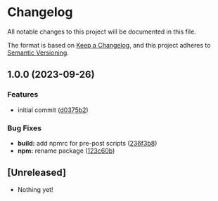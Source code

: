 # Changelog

All notable changes to this project will be documented in this file.

The format is based on [Keep a Changelog](https://keepachangelog.com/en/1.0.0/),
and this project adheres to [Semantic Versioning](https://semver.org/spec/v2.0.0.html).

## 1.0.0 (2023-09-26)


### Features

* initial commit ([d0375b2](https://github.com/junwen-k/tailwindcss-radix-ui-primitives/commit/d0375b254275cae41f157243e8c39ea4c931420a))


### Bug Fixes

* **build:** add npmrc for pre-post scripts ([236f3b8](https://github.com/junwen-k/tailwindcss-radix-ui-primitives/commit/236f3b87516b50e455ad12ad6b8f0261c17ca0ab))
* **npm:** rename package ([123c60b](https://github.com/junwen-k/tailwindcss-radix-ui-primitives/commit/123c60b17a519435f60cbd5ecf0d23bf621d50d8))

## [Unreleased]

- Nothing yet!
